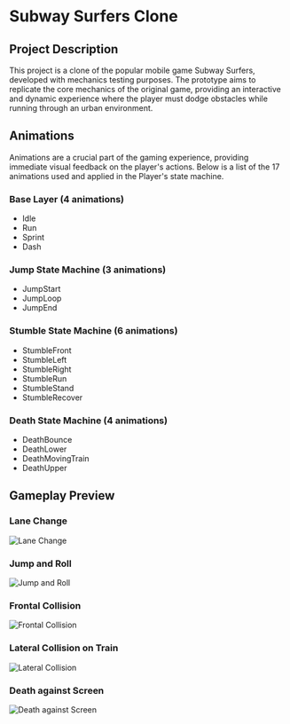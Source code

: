 # Subway Surfers Clone

## Project Description
This project is a clone of the popular mobile game Subway Surfers, developed with mechanics testing purposes. The prototype aims to replicate the core mechanics of the original game, providing an interactive and dynamic experience where the player must dodge obstacles while running through an urban environment.

## Animations
Animations are a crucial part of the gaming experience, providing immediate visual feedback on the player's actions. Below is a list of the 17 animations used and applied in the Player's state machine.

### Base Layer (4 animations)
- Idle
- Run
- Sprint
- Dash

### Jump State Machine (3 animations)
- JumpStart
- JumpLoop
- JumpEnd

### Stumble State Machine (6 animations)
- StumbleFront
- StumbleLeft
- StumbleRight
- StumbleRun
- StumbleStand
- StumbleRecover

### Death State Machine (4 animations)
- DeathBounce
- DeathLower
- DeathMovingTrain
- DeathUpper

## Gameplay Preview

### Lane Change
![Lane Change](https://github.com/JuanGr95/Subway-Surfers-Clon/assets/131586834/92714c0e-3107-40d3-b9d0-fa1b99edca9f)

### Jump and Roll
![Jump and Roll](https://github.com/JuanGr95/Subway-Surfers-Clon/assets/131586834/4d54c09f-8d03-4d30-b11e-eb2f1267bf50)

### Frontal Collision
![Frontal Collision](https://github.com/JuanGr95/Subway-Surfers-Clon/assets/131586834/b20e69ca-14dc-4980-a79a-7c0c7139991e)

### Lateral Collision on Train
![Lateral Collision](https://github.com/JuanGr95/Subway-Surfers-Clon/assets/131586834/9251d61e-65fb-4278-960b-1c5881b116bf)

### Death against Screen
![Death against Screen](https://github.com/JuanGr95/Subway-Surfers-Clon/assets/131586834/3c2ffd12-4572-4d03-b034-cb67f0809ec7)

